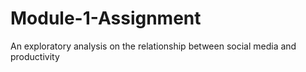 # Module-1-Assignment
An exploratory analysis on the relationship between social media and productivity
